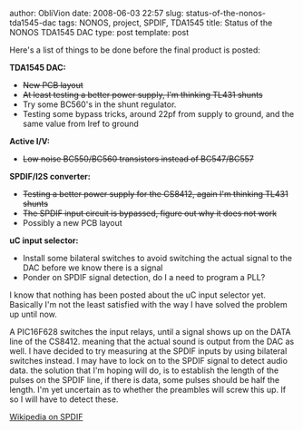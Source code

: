 author: ObliVion
date: 2008-06-03 22:57
slug: status-of-the-nonos-tda1545-dac
tags: NONOS, project, SPDIF, TDA1545
title: Status of the NONOS TDA1545 DAC
type: post
template: post


Here's a list of things to be done before the final product is posted:

**TDA1545 DAC:**

-   <del>New PCB layout</del>
-   <del>At least testing a better power supply, I'm thinking
    TL431 shunts</del>
-   Try some BC560's in the shunt regulator.
-   Testing some bypass tricks, around 22pf from supply to ground, and
    the same value from Iref to ground

**Active I/V:**

-   <del>Low noise BC550/BC560 transistors instead of BC547/BC557</del>

**SPDIF/I2S converter:**

-   <del>Testing a better power supply for the CS8412, again I'm
    thinking TL431 shunts</del>
-   <del>The SPDIF input circuit is bypassed, figure out why it
    does not work</del>
-   Possibly a new PCB layout

**uC input selector:**

-   Install some bilateral switches to avoid switching the actual signal
    to the DAC before we know there is a signal
-   Ponder on SPDIF signal detection, do I a need to program a PLL?

I know that nothing has been posted about the uC input selector yet.
Basically I'm not the least satisfied with the way I have solved the
problem up until now.

A PIC16F628 switches the input relays, until a signal shows up on the
DATA line of the CS8412. meaning that the actual sound is output from
the DAC as well. I have decided to try measuring at the SPDIF inputs
by using bilateral switches instead. I may have to lock on to the SPDIF
signal to detect audio data. the solution that I'm hoping will do, is to
establish the length of the pulses on the SPDIF line, if there is data,
some pulses should be half the length. I'm yet uncertain as to whether
the preambles will screw this up. If so I will have to detect these.

[Wikipedia on SPDIF](http://en.wikipedia.org/wiki/Spdif)
